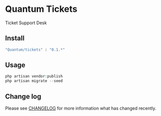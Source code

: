 # Quantum Tickets

Ticket Support Desk

## Install

``` bash
"Quantum/tickets" : "0.1.*"
```

## Usage

``` php
php artisan vendor:publish
php artisan migrate --seed
```

## Change log

Please see [CHANGELOG](CHANGELOG.md) for more information what has changed recently.

